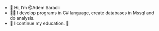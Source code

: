 - 👋 Hi, I’m @Adem Saracli
- 👨‍🎓 I develop programs in C# language, create databases in Mssql and do analysis.
- 🧠 I continue my education. 👣


<!---
AdmSrcli/AdmSrcli is a ✨ special ✨ repository because its `README.md` (this file) appears on your GitHub profile.
You can click the Preview link to take a look at your changes.
--->
